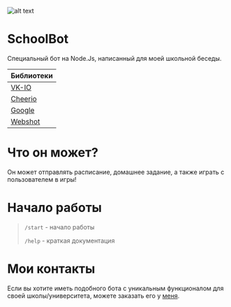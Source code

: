 ![alt text](https://pp.userapi.com/c851036/v851036626/18eb61/eVj7Z4ATJY8.jpg)

# SchoolBot

Специальный бот на Node.Js, написанный для моей школьной беседы.

Библиотеки|
---------------|
[VK-IO](https://github.com/negezor/vk-io)|
[Cheerio](https://github.com/cheeriojs/cheerio)|
[Google](https://github.com/jprichardson/node-google)|
[Webshot](https://github.com/brenden/node-webshot)|

# Что он может?

Он может отправлять расписание, домашнее задание, а также играть с пользователем в игры!

# Начало работы
>`/start` - начало работы
>
>`/help` - краткая документация

# Мои контакты
Если вы хотите иметь подобного бота с уникальным функционалом для своей школы/университета, можете заказать его у [меня](http://sashafromkvartalka.com/order).
